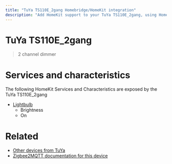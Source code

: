 ```yaml
---
title: "TuYa TS110E_2gang Homebridge/HomeKit integration"
description: "Add HomeKit support to your TuYa TS110E_2gang, using Homebridge, Zigbee2MQTT and homebridge-z2m."
---
```

<!---
This file has been GENERATED using src/docgen/docgen.ts
DO NOT EDIT THIS FILE MANUALLY!
-->
# TuYa TS110E_2gang
> 2 channel dimmer


# Services and characteristics
The following HomeKit Services and Characteristics are exposed by
the TuYa TS110E_2gang

* [Lightbulb](../../light.md)
  * Brightness
  * On


# Related
* [Other devices from TuYa](../index.md#tuya)
* [Zigbee2MQTT documentation for this device](https://www.zigbee2mqtt.io/devices/TS110E_2gang.html)